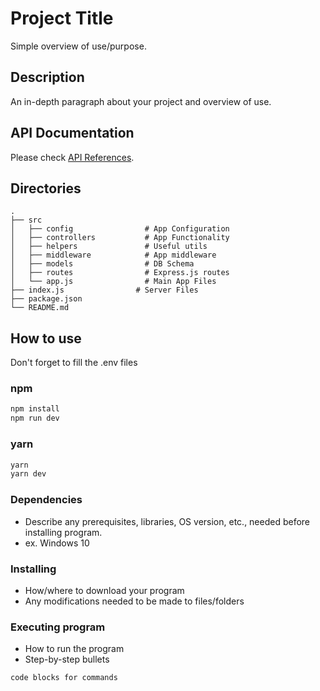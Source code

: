 # Project Title

Simple overview of use/purpose.

## Description

An in-depth paragraph about your project and overview of use.

## API Documentation
Please check [API References](https://documenter.getpostman.com/view/17403192/2s83Rwjb7c#1b444c49-cb52-48d0-a546-e70421c09cb5).

## Directories
    .
    ├── src                    
    │   ├── config                # App Configuration
    │   ├── controllers           # App Functionality
    │   ├── helpers               # Useful utils
    │   ├── middleware            # App middleware
    │   ├── models                # DB Schema
    │   ├── routes                # Express.js routes
    │   └── app.js                # Main App Files
    ├── index.js                # Server Files 
    ├── package.json
    └── README.md




## How to use
Don't forget to fill the .env files
### npm
```bash
npm install
npm run dev
```
### yarn
```bash
yarn
yarn dev
```



### Dependencies

* Describe any prerequisites, libraries, OS version, etc., needed before installing program.
* ex. Windows 10

### Installing

* How/where to download your program
* Any modifications needed to be made to files/folders

### Executing program

* How to run the program
* Step-by-step bullets
```
code blocks for commands
```
